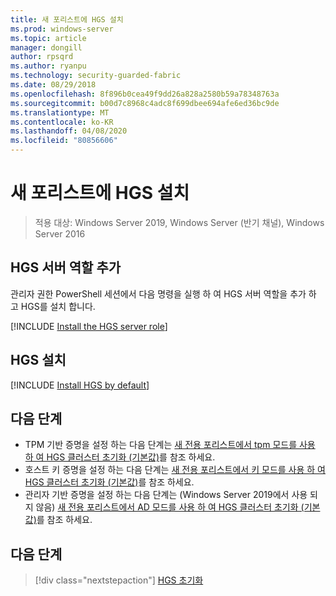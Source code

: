 ```yaml
---
title: 새 포리스트에 HGS 설치
ms.prod: windows-server
ms.topic: article
manager: dongill
author: rpsqrd
ms.author: ryanpu
ms.technology: security-guarded-fabric
ms.date: 08/29/2018
ms.openlocfilehash: 8f896b0cea49f9dd26a828a2580b59a78348763a
ms.sourcegitcommit: b00d7c8968c4adc8f699dbee694afe6ed36bc9de
ms.translationtype: MT
ms.contentlocale: ko-KR
ms.lasthandoff: 04/08/2020
ms.locfileid: "80856606"
---
```

# <a name="install-hgs-in-a-new-forest"></a>새 포리스트에 HGS 설치 

>적용 대상: Windows Server 2019, Windows Server (반기 채널), Windows Server 2016

## <a name="add-the-hgs-server-role"></a>HGS 서버 역할 추가

관리자 권한 PowerShell 세션에서 다음 명령을 실행 하 여 HGS 서버 역할을 추가 하 고 HGS를 설치 합니다.

[!INCLUDE [Install the HGS server role](../../../includes/guarded-fabric-install-hgs-server-role.md)] 

## <a name="install-hgs"></a>HGS 설치 

[!INCLUDE [Install HGS by default](../../../includes/install-hgs-default.md)] 

## <a name="next-steps"></a>다음 단계

- TPM 기반 증명을 설정 하는 다음 단계는 [새 전용 포리스트에서 tpm 모드를 사용 하 여 HGS 클러스터 초기화 (기본값)](guarded-fabric-initialize-hgs-tpm-mode-default.md)를 참조 하세요.
- 호스트 키 증명을 설정 하는 다음 단계는 [새 전용 포리스트에서 키 모드를 사용 하 여 HGS 클러스터 초기화 (기본값)](guarded-fabric-initialize-hgs-key-mode-default.md)를 참조 하세요.
- 관리자 기반 증명을 설정 하는 다음 단계는 (Windows Server 2019에서 사용 되지 않음) [새 전용 포리스트에서 AD 모드를 사용 하 여 HGS 클러스터 초기화 (기본값)](guarded-fabric-initialize-hgs-ad-mode-default.md)를 참조 하세요.

## <a name="next-step"></a>다음 단계

> [!div class="nextstepaction"]
> [HGS 초기화](guarded-fabric-initialize-hgs.md)



